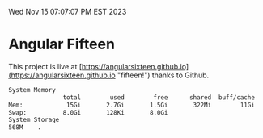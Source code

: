 Wed Nov 15 07:07:07 PM EST 2023

# Angular Fifteen


This project is live at [https://angularsixteen.github.io](https://angularsixteen.github.io "fifteen!") thanks to Github.

```bash
System Memory
               total        used        free      shared  buff/cache   available
Mem:            15Gi       2.7Gi       1.5Gi       322Mi        11Gi        12Gi
Swap:          8.0Gi       128Ki       8.0Gi
System Storage
568M	.
```
